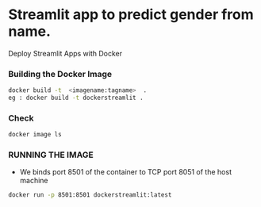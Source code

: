 # Streamlit app to predict gender from name. 
Deploy Streamlit Apps with Docker

### Building the Docker Image

```bash
docker build -t  <imagename:tagname>  .
eg : docker build -t dockerstreamlit . 
```
### Check 
```bash
docker image ls
```
### RUNNING THE IMAGE
* We binds port 8501 of the container to TCP port 8051 of the host machine
```bash
docker run -p 8501:8501 dockerstreamlit:latest
```  


